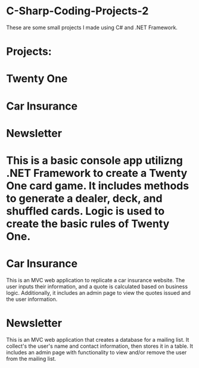# C-Sharp-Coding-Projects-2
  These are some small projects I made using C# and .NET Framework.
  
# Projects:

# Twenty One
# Car Insurance
# Newsletter

# This is a basic console app utilizng .NET Framework to create a Twenty One card game. It includes methods to generate a dealer, deck, and shuffled cards. Logic is used to create the basic rules of Twenty One.

# Car Insurance
 This is an MVC web application to replicate a car insurance website. The user inputs their information, and a quote is calculated based on business logic.                 Additionally, it includes an admin page to view the quotes issued and the user information.

# Newsletter
   This is an MVC web application that creates a database for a mailing list. It collect's the user's name and contact information, then stores it in a table. It            includes an admin page with functionality to view and/or remove the user from the mailing list.
